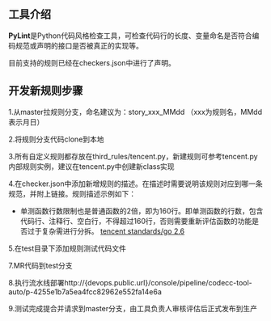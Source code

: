 ## 工具介绍

**PyLint**是Python代码风格检查工具，可检查代码行的长度、变量命名是否符合编码规范或声明的接口是否被真正的实现等。

目前支持的规则已经在checkers.json中进行了声明。

## 开发新规则步骤

1.从master拉规则分支，命名建议为：story_xxx_MMdd （xxx为规则名，MMdd表示月日）

2.将规则分支代码clone到本地

3.所有自定义规则都存放在third_rules/tencent.py，新建规则可参考tencent.py内部规则实例，建议在tencent.py中创建新class实现

4.在checker.json中添加新增规则的描述。在描述时需要说明该规则对应到哪一条规范，并附上链接。规则描述示例如下：
- 单测函数行数限制也是普通函数的2倍，即为160行。即单测函数的行数，包含代码行、注释行、空白行，不得超过160行，否则需要重新评估函数的功能是否过于复杂需进行分拆。  [tencent standards/go 2.6](https://{github.com/xxxxx}/standards/go#26-%E5%BF%85%E9%A1%BB%E5%8D%95%E5%85%83%E6%B5%8B%E8%AF%95)

5.在test目录下添加规则测试代码文件

7.MR代码到test分支

8.执行流水线部署http://{devops.public.url}/console/pipeline/codecc-tool-auto/p-4255e1b7a5ea4fcc82962e552fa14e6a

9.测试完成提合并请求到master分支，由工具负责人审核评估后正式发布到生产
